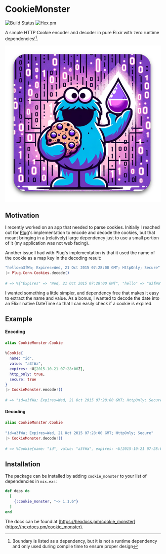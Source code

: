 # CookieMonster

![Build Status](https://github.com/dkarter/cookie_monster/actions/workflows/elixir.yml/badge.svg) [![Hex.pm](https://img.shields.io/hexpm/v/cookie_monster)](https://hex.pm/packages/cookie_monster)

A simple HTTP Cookie encoder and decoder in pure Elixir with zero runtime dependencies![^1].

![cookie monster logo](https://github.com/dkarter/cookie_monster/raw/main/img/cookie_monster.png)

## Motivation

I recently worked on an app that needed to parse cookies. Initially I reached
out for [Plug](https://hex.pm/packages/plug)'s implementation to encode
and decode the cookies, but that meant bringing in a (relatively) large dependency just to use a small portion of it (my application was not web facing).

Another issue I had with Plug's implementation is that it used the name of the cookie as a map key in the decoding result:

```elixir
"hello=a3fWa; Expires=Wed, 21 Oct 2015 07:28:00 GMT; HttpOnly; Secure"
|> Plug.Conn.Cookies.decode()

# => %{"Expires" => "Wed, 21 Oct 2015 07:28:00 GMT", "hello" => "a3fWa"}
```

I wanted something a little simpler, and dependency free that makes it easy to extract the name and
value. As a bonus, I wanted to decode the date into an Elixir native DateTime
so that I can easily check if a cookie is expired.

## Example

#### Encoding

```elixir
alias CookieMonster.Cookie

%Cookie{
  name: "id",
  value: "a3fWa",
  expires: ~U[2015-10-21 07:28:00Z],
  http_only: true,
  secure: true
}
|> CookieMonster.encode!()

# => "id=a3fWa; Expires=Wed, 21 Oct 2015 07:28:00 GMT; HttpOnly; Secure"
```

#### Decoding

```elixir
alias CookieMonster.Cookie

"id=a3fWa; Expires=Wed, 21 Oct 2015 07:28:00 GMT; HttpOnly; Secure"
|> CookieMonster.decode!()

# => %Cookie{name: "id", value: "a3fWa", expires: ~U[2015-10-21 07:28:00Z], http_only: true, secure: true}
```

## Installation

The package can be installed by adding `cookie_monster` to your list of
dependencies in `mix.exs`:

<!-- x-release-please-start-version -->

```elixir
def deps do
  [
    {:cookie_monster, "~> 1.1.6"}
  ]
end
```

<!-- x-release-please-end-version -->

The docs can be found at [https://hexdocs.pm/cookie_monster](https://hexdocs.pm/cookie_monster).

[^1]: Boundary is listed as a dependency, but it is not a runtime dependency and only used during compile time to ensure proper design
